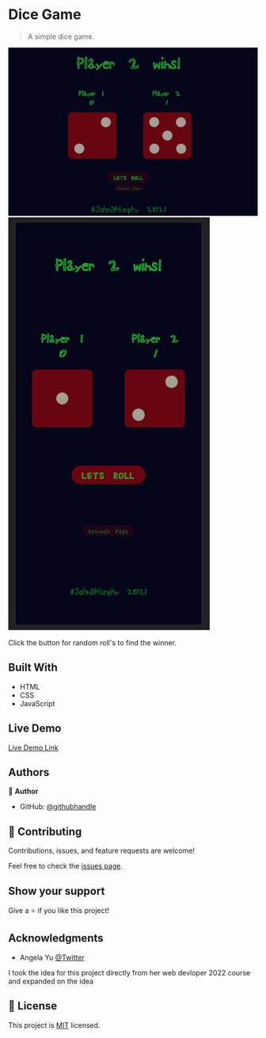 # Dice Game

> A simple dice game.

![screenshot](images/screenshot.png)
![screenshot](images/mobileScreenshot.png)

Click the button for random roll's to find the winner.

## Built With

- HTML
- CSS
- JavaScript

## Live Demo

[Live Demo Link](https://johndmurphy.github.io/dice-game/)

## Authors

👤 **Author**

- GitHub: [@githubhandle](https://github.com/JohnDMurphy)

## 🤝 Contributing

Contributions, issues, and feature requests are welcome!

Feel free to check the [issues page](https://github.com/JohnDMurphy/dice-game/issues).

## Show your support

Give a ⭐️ if you like this project!

## Acknowledgments

- Angela Yu [@Twitter](https://twitter.com/yu_angela?ref_src=twsrc%5Egoogle%7Ctwcamp%5Eserp%7Ctwgr%5Eauthor)

I took the idea for this project directly from her web devloper 2022 course and expanded on the idea

## 📝 License

This project is [MIT](MIT.md) licensed.
